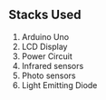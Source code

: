 ## Stacks Used

1. Arduino Uno
2. LCD Display
3. Power Circuit
4. Infrared sensors
5. Photo sensors
6. Light Emitting Diode 
